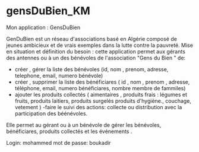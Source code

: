 # gensDuBien_KM

Mon application : GensDuBien 


GenDuBien est un réseau d'associations basé en Algérie composé de jeunes ambicieux et de vrais exemples dans la  lutte  contre la pauvreté.
Mise en situation et définition du besoin : 
cette application permet aux gérants des antennes ou à un des bénévoles de l'association "Gens du Bien " de: 

- créer , gérer la liste des bénévoles
(id, nom , prenom, adresse, telephone, email, numero bénévole)
- créer , supprimer la liste des bénéficiares
( id , nom , prenom , adresse, téléphone, email, numero bénéficiares, nombre membre de fammiles)
- ajouter les produits collectés 
( aimentaires , produits frais : légumes et fruits, produits laitiers, produits surgelés 
produits d'hygiène., couchage, vetement  ) 
-faire le suivi des actions: collecte ou distribution avec la participation des béénévoles.


Elle permet au gérant ou à un bénévole  de gérer les bénévoles, bénéficiares, produits collectés et les événements .

Login: mohammed   mot de passe: boukadir 